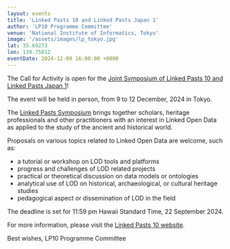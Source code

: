 ```yaml
---
layout: events
title: 'Linked Pasts 10 and Linked Pasts Japan 1'
author: 'LP10 Programme Committee'
venue: 'National Institute of Informatics, Tokyo'
image: '/assets/images/lp_tokyo.jpg'
lat: 35.69273
lon: 139.75812
eventDate: 2024-12-09 16:00:00 +0000
--- 
```



The Call for Activity is open for the [Joint Symposium of Linked Pasts 10 and Linked Pasts Japan 1](http://codh.rois.ac.jp/conference/linked-pasts-10/)! 

The event will be held in person, from 9 to 12 December, 2024 in Tokyo. 

The [Linked Pasts Symposium](https://linkedpasts.hcommons.org/) brings together scholars, heritage professionals and other practitioners with an interest in Linked Open Data as applied to the study of the ancient and historical world. 

Proposals on various topics related to Linked Open Data are welcome, such as:

* a tutorial or workshop on LOD tools and platforms
* progress and challenges of LOD related projects
* practical or theoretical discussion on data models or ontologies
* analytical use of LOD on historical, archaeological, or cultural heritage studies
* pedagogical aspect or dissemination of LOD in the field

The deadline is set for 11:59 pm Hawaii Standard Time, 22 September 2024. 

For more information, please visit the [Linked Pasts 10 website](http://codh.rois.ac.jp/conference/linked-pasts-10/).

Best wishes,
LP10 Programme Committee
